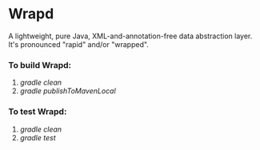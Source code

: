 Wrapd
=====

A lightweight, pure Java, XML-and-annotation-free data abstraction layer. It's pronounced "rapid" and/or "wrapped".

### To build Wrapd: ###

1.   _gradle clean_
2.   _gradle publishToMavenLocal_

### To test Wrapd: ###

1.   _gradle clean_
2.   _gradle test_
